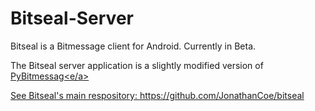 Bitseal-Server
=======

Bitseal is a Bitmessage client for Android. Currently in Beta. 

The Bitseal server application is a slightly modified version of  <a href="https://github.com/bitmessage/pybitmessage">PyBitmessag<e/a> 

See Bitseal's main respository: https://github.com/JonathanCoe/bitseal
